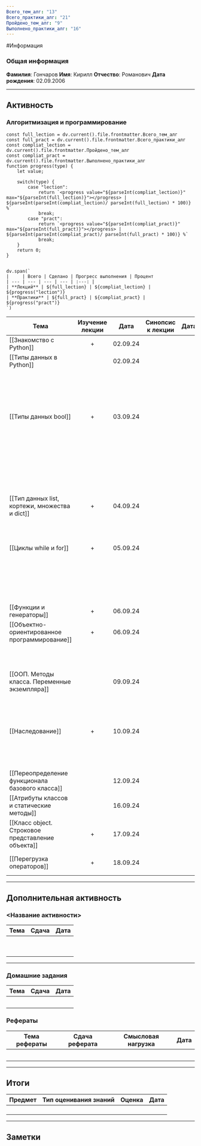 ```yaml
---
Всего_тем_алг: "13"
Всего_практики_алг: "21"
Пройдено_тем_алг: "9"
Выполнено_практики_алг: "16"
---
```

#Информация
### Общая информация

**Фамилия**: Гончаров
**Имя**: Кирилл
**Отчество**: Романович
**Дата рождения**: 02.09.2006

---
## Активность
###  Алгоритмизация и программирование

```dataviewjs
const full_lection = dv.current().file.frontmatter.Всего_тем_алг
const full_pract = dv.current().file.frontmatter.Всего_практики_алг
const compliat_lection = dv.current().file.frontmatter.Пройдено_тем_алг
const compliat_pract = dv.current().file.frontmatter.Выполнено_практики_алг
function progress(type) {
    let value;
    
    switch(type) {
        case "lection": 
			return `<progress value="${parseInt(compliat_lection)}" max="${parseInt(full_lection)}"></progress> | ${parseInt(parseInt(compliat_lection)/ parseInt(full_lection) * 100)} %`
            break;
        case "pract":
			return `<progress value="${parseInt(compliat_pract)}" max="${parseInt(full_pract)}"></progress> | ${parseInt(parseInt(compliat_pract)/ parseInt(full_pract) * 100)} %`
            break;
    }
    return 0;
}


dv.span(`
|     | Всего | Сделано | Прогресс выполнения | Процент 
| --- | --- | --- | --- | :---: |
| **Лекций** | ${full_lection} | ${compliat_lection} | ${progress("lection")}
| **Практики** | ${full_pract} | ${compliat_pract} | ${progress("pract")}
`)
```

| Тема                                              | Изучение лекции | Дата     | Синопсис к лекции | Дата |                            Практика                            | Дата     |
| ------------------------------------------------- | :-------------: | -------- | :---------------: | ---- | :------------------------------------------------------------: | -------- |
| [[Знакомство с Python]]                           |        +        | 02.09.24 |                   |      |                    [[Задание. Калькулятор]]                    | 02.09.24 |
| [[Типы данных в Python]]                          |                 | 02.09.24 |                   |      |                   [[Задание. Запись строк]]                    |          |
|                                                   |                 |          |                   |      |                   [[Задание. Вывод строки]]                    |          |
|                                                   |                 |          |                   |      |                [[Задание. Работа со строками]]                 |          |
| [[Типы данных bool]]                              |        +        | 03.09.24 |                   |      |              [[Задание. Условная конструкция if]]              | 12.09.24 |
|                                                   |                 |          |                   |      | [[Задание. Условная конструкция if с дополнительными блоками]] | 12.09.24 |
|                                                   |                 |          |                   |      |                [[Задание. Тернарные операторы]]                | 12.09.24 |
| [[Тип данных list, кортежи, множества и dict]]    |        +        | 04.09.24 |                   |      |                   [[Задание. Методы списка]]                   | 04.09.24 |
|                                                   |                 |          |                   |      |                      [[Задание. Словари]]                      | 04.09.24 |
| [[Циклы while и for]]                             |        +        | 05.09.24 |                   |      |                [[Задание. Квадрат целых чисел]]                | 05.09.24 |
|                                                   |                 |          |                   |      |                     [[Задание. Цикл for]]                      | 05.09.24 |
|                                                   |                 |          |                   |      |               [[Задание. Сумма квадратов чисел]]               | 05.09.24 |
| [[Функции и генераторы]]                          |        +        | 06.09.24 |                   |      |                  [[Задание. Первая функция]]                   | 06.09.24 |
| [[Объектно-ориентированное программирование]]     |        +        | 06.09.24 |                   |      |              [[Задание. Создание первого класса]]              | 06.09.24 |
|                                                   |                 |          |                   |      |                [[Задание. Создание класса ООП]]                | 06.09.24 |
| [[ООП. Методы класса. Переменные экземпляра]]     |                 | 09.09.24 |                   |      |             [[Задание. Улучшение первого класса]]              | 17.09.24 |
|                                                   |                 |          |                   |      |                 [[Задание. Интернет-магазин]]                  |          |
| [[Наследование]]                                  |        +        | 10.09.24 |                   |      |                [[Задание. Наследование класса]]                | 11.09.24 |
|                                                   |                 |          |                   |      |            [[Задание. Множественное наследование]]             |          |
| [[Переопределение функционала базового класса]]   |                 | 12.09.24 |                   |      |              [[Задание. Переопределение класса]]               |          |
| [[Атрибуты классов и статические методы]]         |                 | 16.09.24 |                   |      |                                                                |          |
| [[Класс object. Строковое представление объекта]] |        +        | 17.09.24 |                   |      |                                                                | 17.09.24 |
| [[Перегрузка операторов]]                         |        +        | 18.09.24 |                   |      |               [[Задание. Перегрузка операторов]]               | 19.09.24 |

---
## Дополнительная активность

### <Название активности>

| Тема | Сдача | Дата |
| ---- | :---: | :--: |
|      |       |      |
|      |       |      |
|      |       |      |
|      |       |      |
|      |       |      |
|      |       |      |
|      |       |      |
|      |       |      |
|      |       |      |

---
### Домашние задания 

| Тема | Сдача | Дата |
| ---- | :---: | ---- |
|      |       |      |
|      |       |      |
|      |       |      |
|      |       |      |
|      |       |      |

### Рефераты

| Тема рефераты | Сдача реферата | Смысловая нагрузка | Дата |
| ------------- | :------------: | :----------------: | :--: |
|               |                |                    |      |
|               |                |                    |      |
|               |                |                    |      |
|               |                |                    |      |
|               |                |                    |      |

---
## Итоги

| Предмет | Тип оценивания знаний | Оценка | Дата |
| ------- | :-------------------: | :----: | :--: |
|         |                       |        |      |
|         |                       |        |      |
|         |                       |        |      |
|         |                       |        |      |

---
## Заметки